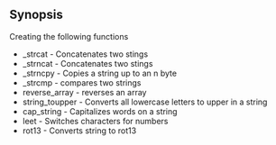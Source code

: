 ## Synopsis
Creating the following functions

+ _strcat - Concatenates two stings
+ _strncat - Concatenates two stings
+ _strncpy - Copies a string up to an n byte
+ _strcmp - compares two strings
+ reverse_array - reverses an array
+ string_toupper - Converts all lowercase letters to upper in a string
+ cap_string - Capitalizes words on a string
+ leet - Switches characters for numbers
+ rot13 - Converts string to rot13

